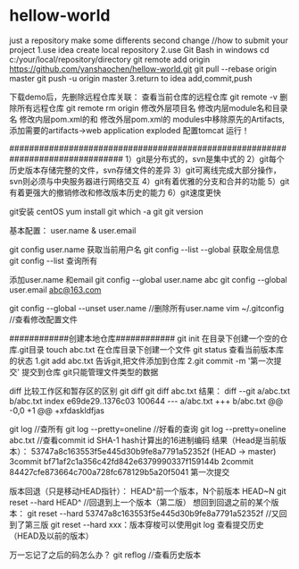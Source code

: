 # hellow-world
just a repository
make some differents
second change
//how to submit your project
1.use idea create local repository
2.use Git Bash in windows
cd c:/your/local/repository/directory
git remote add origin https://github.com/yanshaochen/hellow-world.git
git pull --rebase origin master
git push -u origin master
3.return to idea add,commit,push 

下载demo后，先删除远程仓库关联：
查看当前仓库的远程仓库
git remote -v
删除所有远程仓库
git remote rm origin
修改外层项目名
修改内层module名和目录名
修改内层pom.xml的<artifactId>和<name>
修改外层pom.xml的<modules>
modules中移除原先的Artifacts,添加需要的artifacts->web application exploded
配置tomcat
运行！

###############################################################################
1）git是分布式的，svn是集中式的
2）git每个历史版本存储完整的文件，svn存储文件的差异
3）git可离线完成大部分操作，svn则必须与中央服务器进行网络交互
4）git有着优雅的分支和合并的功能
5）git有着更强大的撤销修改和修改版本历史的能力
6）git速度更快

git安装 centOS yum install git
which -a git
git version

基本配置：
user.name & user.email

git config user.name  获取当前用户名
git config --list --global  获取全局信息
git config --list 查询所有

添加user.name 和email
git config --global user.name abc
git config --global user.email abc@163.com

git config --global --unset user.name //删除所有user.name
vim ~/.gitconfig  //查看修改配置文件

############创建本地仓库############
git init 在目录下创建一个空的仓库.git目录
touch abc.txt 在仓库目录下创建一个文件
git status  查看当前版本库的状态
1.git add abc.txt  告诉git,把文件添加到仓库
2.git commit -m '第一次提交'   提交到仓库
git只能管理文件类型的数据

diff  比较工作区和暂存区的区别
git diff
git diff abc.txt
结果：
diff --git a/abc.txt b/abc.txt
index e69de29..1376c03 100644
--- a/abc.txt
+++ b/abc.txt
@@ -0,0 +1 @@
+xfdaskldfjas

git log //查所有
git log --pretty=oneline  //好看的查询
git log --pretty=oneline abc.txt   //查看commit id SHA-1 hash计算出的16进制编码
结果（Head是当前版本）：
53747a8c163553f5e445d30b9fe8a7791a52352f (HEAD -> master) 3commit
bf71af2c1a356c42fd842e6379990337f159144b 2commit
84427cfe873664c700a728fc678129b5a20f5041 第一次提交

版本回退（只是移动HEAD指针）：
HEAD^前一个版本，N个前版本 HEAD~N
git reset --hard HEAD^    //回退到上一个版本（第二版）
想回到回退之前的某个版本：
git reset --hard 53747a8c163553f5e445d30b9fe8a7791a52352f   //又回到了第三版
git reset --hard xxx：版本穿梭可以使用git log 查看提交历史（HEAD及以前的版本）

万一忘记了之后的码怎么办？
git reflog  //查看历史版本

